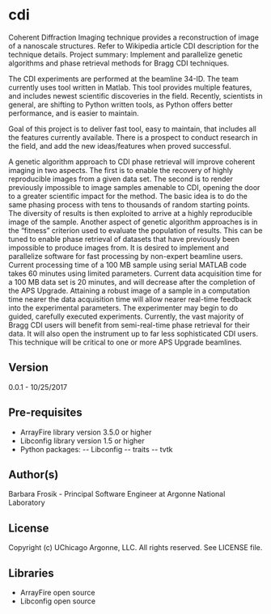 cdi
===
Coherent Diffraction Imaging technique provides a reconstruction of image of a nanoscale structures. Refer to Wikipedia article CDI description for the technique details.
Project summary: Implement and parallelize genetic algorithms and phase retrieval methods for Bragg CDI techniques.

The CDI experiments are performed at the beamline 34-ID. The team currently uses tool written in Matlab. This tool provides multiple features, and includes newest scientific discoveries in the field. Recently, scientists in general, are shifting to Python written tools, as Python offers better performance, and is easier to maintain.

Goal of this project is to deliver fast tool, easy to maintain, that includes all the features currently available. There is a prospect to conduct research in the field, and add the new ideas/features when proved successful.
 
A genetic algorithm approach to CDI phase retrieval will improve coherent imaging in two aspects. The first is to enable the recovery of highly reproducible images from a given data set. The second is to render previously impossible to image samples amenable to CDI, opening the door to a greater scientific impact for the method. The basic idea is to do the same phasing process with tens to thousands of random starting points. The diversity of results is then exploited to arrive at a highly reproducible image of the sample. Another aspect of genetic algorithm approaches is in the “fitness” criterion used to evaluate the population of results. This can be tuned to enable phase retrieval of datasets that have previously been impossible to produce images from.
It is desired to implement and parallelize software for fast processing by non-expert beamline users. Current processing time of a 100 MB sample using serial MATLAB code takes 60 minutes using limited parameters. Current data acquisition time for a 100 MB data set is 20 minutes, and will decrease after the completion of the APS Upgrade. Attaining a robust image of a sample in a computation time nearer the data acquisition time will allow nearer real-time feedback into the experimental parameters. The experimenter may begin to do guided, carefully executed experiments. Currently, the vast majority of Bragg CDI users will benefit from semi-real-time phase retrieval for their data. It will also open the instrument up to far less sophisticated CDI users. This technique will be critical to one or more APS Upgrade beamlines.


Version
-------
0.0.1 - 10/25/2017

Pre-requisites
---------------
- ArrayFire library version 3.5.0 or higher
- Libconfig library version 1.5 or higher
- Python packages:
 -- Libconfig
 -- traits
 -- tvtk

Author(s)
-------
Barbara Frosik - Principal Software Engineer at Argonne National Laboratory

License
-------
Copyright (c) UChicago Argonne, LLC. All rights reserved.
See LICENSE file.

Libraries
-------
- ArrayFire open source
- Libconfig open source
